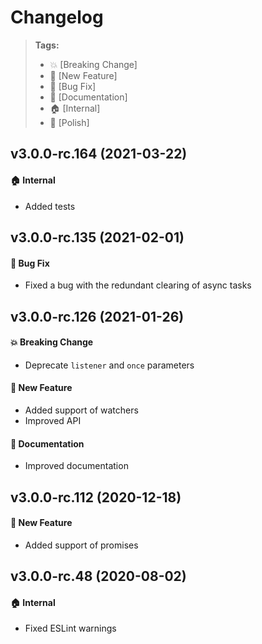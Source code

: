 Changelog
=========

> **Tags:**
> - :boom:       [Breaking Change]
> - :rocket:     [New Feature]
> - :bug:        [Bug Fix]
> - :memo:       [Documentation]
> - :house:      [Internal]
> - :nail_care:  [Polish]

## v3.0.0-rc.164 (2021-03-22)

#### :house: Internal

* Added tests

## v3.0.0-rc.135 (2021-02-01)

#### :bug: Bug Fix

* Fixed a bug with the redundant clearing of async tasks

## v3.0.0-rc.126 (2021-01-26)

#### :boom: Breaking Change

* Deprecate `listener` and `once` parameters

#### :rocket: New Feature

* Added support of watchers
* Improved API

#### :memo: Documentation

* Improved documentation

## v3.0.0-rc.112 (2020-12-18)

#### :rocket: New Feature

* Added support of promises

## v3.0.0-rc.48 (2020-08-02)

#### :house: Internal

* Fixed ESLint warnings
